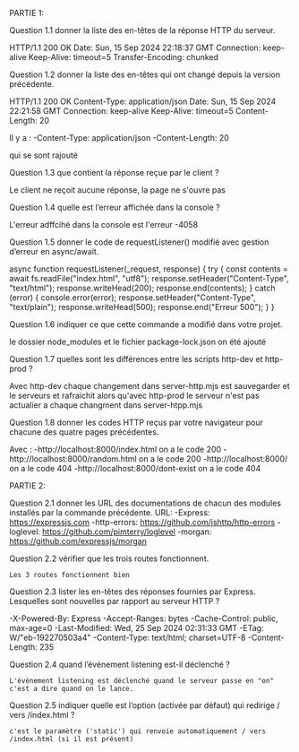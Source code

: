 PARTIE 1:

Question 1.1 donner la liste des en-têtes de la réponse HTTP du serveur.

HTTP/1.1 200 OK
Date: Sun, 15 Sep 2024 22:18:37 GMT
Connection: keep-alive
Keep-Alive: timeout=5
Transfer-Encoding: chunked


Question 1.2 donner la liste des en-têtes qui ont changé depuis la version précédente.


HTTP/1.1 200 OK
Content-Type: application/json
Date: Sun, 15 Sep 2024 22:21:58 GMT
Connection: keep-alive
Keep-Alive: timeout=5
Content-Length: 20

Il y a :
-Content-Type: application/json
-Content-Length: 20

qui se sont rajouté


Question 1.3 que contient la réponse reçue par le client ?

Le client ne reçoit aucune réponse, la page ne s'ouvre pas

Question 1.4 quelle est l’erreur affichée dans la console ? 

L'erreur adffcihé dans la console est l'erreur -4058

Question 1.5 donner le code de requestListener() modifié avec gestion d’erreur en async/await.

async function requestListener(_request, response) {
  try {
    const contents = await fs.readFile("index.html", "utf8");
    response.setHeader("Content-Type", "text/html");
    response.writeHead(200);
    response.end(contents);
  } catch (error) {
    console.error(error);
    response.setHeader("Content-Type", "text/plain");
    response.writeHead(500);
    response.end("Erreur 500");
  }
}

Question 1.6 indiquer ce que cette commande a modifié dans votre projet.

le dossier node_modules et le fichier package-lock.json on été ajouté

Question 1.7 quelles sont les différences entre les scripts http-dev et http-prod ?

Avec http-dev chaque changement dans server-http.mjs est sauvegarder et le serveurs et rafraichit alors qu'avec http-prod le serveur n'est pas actualier a chaque changment dans server-htpp.mjs

Question 1.8 donner les codes HTTP reçus par votre navigateur pour chacune des quatre pages précédentes.

Avec :
    -http://localhost:8000/index.html on a le code 200
    -http://localhost:8000/random.html on a le code 200
    -http://localhost:8000/ on a le code 404
    -http://localhost:8000/dont-exist on a le code 404


PARTIE 2:

Question 2.1 donner les URL des documentations de chacun des modules installés par la commande précédente.
    URL:
        -Express: https://expressjs.com
        -http-errors: https://github.com/jshttp/http-errors
        -loglevel: https://github.com/pimterry/loglevel
        -morgan: https://github.com/expressjs/morgan

Question 2.2 vérifier que les trois routes fonctionnent.

    Les 3 routes fonctionnent bien


Question 2.3 lister les en-têtes des réponses fournies par Express. Lesquelles sont nouvelles par rapport au serveur HTTP ?

-X-Powered-By: Express
-Accept-Ranges: bytes
-Cache-Control: public, max-age=0
-Last-Modified: Wed, 25 Sep 2024 02:31:33 GMT
-ETag: W/"eb-192270503a4"
-Content-Type: text/html; charset=UTF-8
-Content-Length: 235
    
Question 2.4 quand l’événement listening est-il déclenché ?

    L'évènement listening est déclenché quand le serveur passe en "on" c'est a dire quand on le lance.

Question 2.5 indiquer quelle est l’option (activée par défaut) qui redirige / vers /index.html ?

    c'est le paramètre ('static') qui renvoie automatiquement / vers /index.html (si il est présent)
